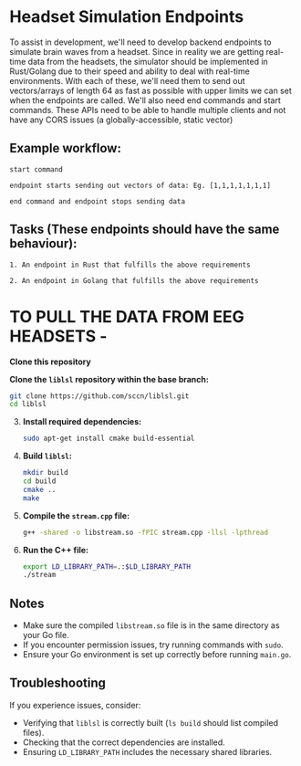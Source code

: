 # Headset Simulation Endpoints 

To assist in development, we'll need to develop backend endpoints to simulate brain waves from a headset. Since in reality we are getting real-time data from the headsets, the simulator should be implemented in Rust/Golang due to their speed and ability to deal with real-time environments. With each of these, we'll need them to send out vectors/arrays of length 64 as fast as possible with upper limits we can set when the endpoints are called. We'll also need end commands and start commands. These APIs need to be able to handle multiple clients and not have any CORS issues (a globally-accessible, static vector)


## Example workflow: 

    start command

    endpoint starts sending out vectors of data: Eg. [1,1,1,1,1,1,1] 

    end command and endpoint stops sending data


## Tasks (These endpoints should have the same behaviour):

    1. An endpoint in Rust that fulfills the above requirements

    2. An endpoint in Golang that fulfills the above requirements
# TO PULL THE DATA FROM EEG HEADSETS - 
**Clone this repository**

**Clone the `liblsl` repository within the base branch:**
   ```sh
   git clone https://github.com/sccn/liblsl.git
   cd liblsl
   ```

3. **Install required dependencies:**
   ```sh
   sudo apt-get install cmake build-essential
   ```

4. **Build `liblsl`:**
   ```sh
   mkdir build
   cd build
   cmake ..
   make
   ```

5. **Compile the `stream.cpp` file:**
   ```sh
   g++ -shared -o libstream.so -fPIC stream.cpp -llsl -lpthread
   ```

6. **Run the C++ file:**
   ```sh
   export LD_LIBRARY_PATH=.:$LD_LIBRARY_PATH
   ./stream
   ```

## Notes
- Make sure the compiled `libstream.so` file is in the same directory as your Go file.
- If you encounter permission issues, try running commands with `sudo`.
- Ensure your Go environment is set up correctly before running `main.go`.

## Troubleshooting
If you experience issues, consider:
- Verifying that `liblsl` is correctly built (`ls build` should list compiled files).
- Checking that the correct dependencies are installed.
- Ensuring `LD_LIBRARY_PATH` includes the necessary shared libraries.
